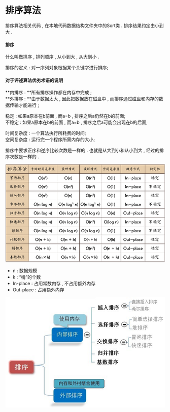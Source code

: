 # 排序算法

排序算法相关代码 , 在本地代码数据结构文件夹中的Sort类 . 排序结果约定由小到大 .

#### 排序

什么叫做排序 , 排列顺序 , 从小到大 , 从大到小 .

排序的定义 : 对一序列对象根据某个关键字进行排序;

#### **对于评述算法优劣术语的说明**

**内排序 : **所有排序操作都在内存中完成 ;  
**外排序 : **由于数据太大 , 因此把数据放在磁盘中 , 而排序通过磁盘和内存的数据传输才能进行 ;

稳定 : 如果a原本在b前面 , 而a=b , 排序之后a仍然在b的前面;  
不稳定 : 如果a原本在b的前面 , 而a=b , 排序之后a可能会出现在b的后面;

时间复杂度 : 一个算法执行所耗费的时间;  
空间复杂度 : 运行完一个程序所需内存的大小;

排序中要求正序和逆序比较次数是一样的 . 也就是从大到小和从小到大 , 经过的排序次数是一样的 .

![](/assets/paixusuanfa.png)

* n : 数据规模
* k : “桶”的个数
* In-place : 占用常数内存 , 不占用额外内存
* Out-place : 占用额外内存

![](/assets/paixufenlei.png)

